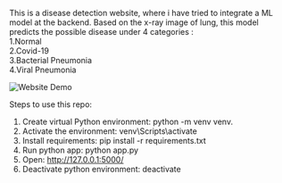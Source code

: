 This is a disease detection website, where i have tried to integrate a ML model at the backend. 
Based on the x-ray image of lung, this model predicts the possible disease under 4 categories :   
1.Normal  
2.Covid-19  
3.Bacterial Pneumonia  
4.Viral Pneumonia  

![Website Demo](./demo/disease-detector.gif)

Steps to use this repo:

1. Create virtual Python environment: python -m venv venv.
2. Activate the environment: venv\Scripts\activate
3. Install requirements: pip install -r requirements.txt
4. Run python app: python app.py
5. Open: http://127.0.0.1:5000/
6. Deactivate python environment: deactivate
